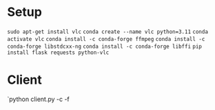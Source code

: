 # Setup

`sudo apt-get install vlc`
`conda create --name vlc python=3.11`
`conda activate vlc`
`conda install -c conda-forge ffmpeg`
`conda install -c conda-forge libstdcxx-ng`
`conda install -c conda-forge libffi`
`pip install flask requests python-vlc`

# Client

`python client.py -c <SERVER> -f <FILE>
